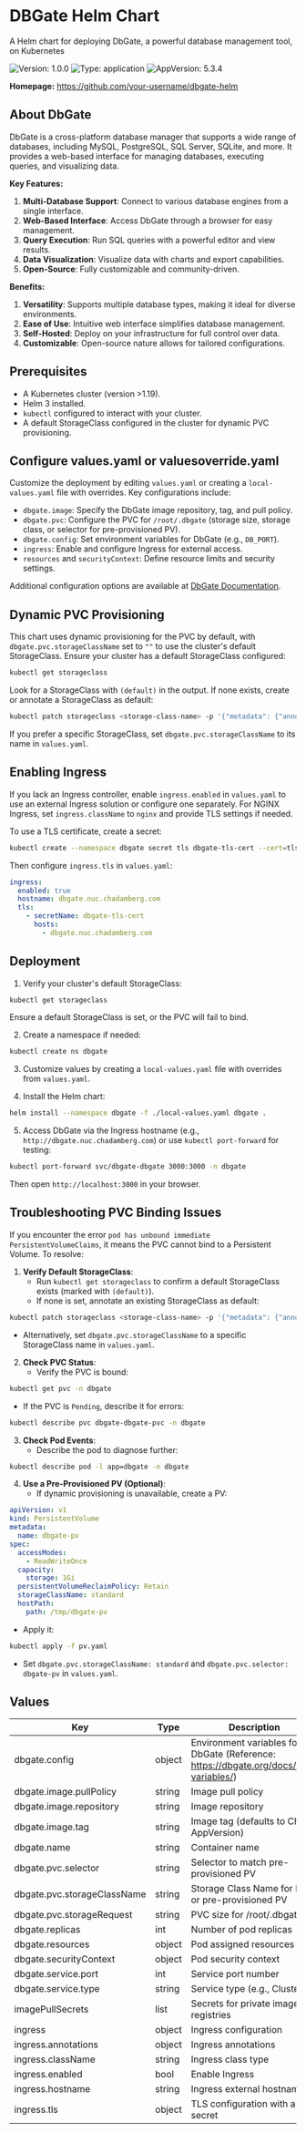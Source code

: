 # DBGate Helm Chart

A Helm chart for deploying DbGate, a powerful database management tool, on Kubernetes

![Version: 1.0.0](https://img.shields.io/badge/Version-1.0.0-informational?style=flat-square) ![Type: application](https://img.shields.io/badge/Type-application-informational?style=flat-square) ![AppVersion: 5.3.4](https://img.shields.io/badge/AppVersion-5.3.4-informational?style=flat-square)

**Homepage:** <https://github.com/your-username/dbgate-helm>

## About DbGate

DbGate is a cross-platform database manager that supports a wide range of databases, including MySQL, PostgreSQL, SQL Server, SQLite, and more. It provides a web-based interface for managing databases, executing queries, and visualizing data.

**Key Features:**

1. **Multi-Database Support**: Connect to various database engines from a single interface.
2. **Web-Based Interface**: Access DbGate through a browser for easy management.
3. **Query Execution**: Run SQL queries with a powerful editor and view results.
4. **Data Visualization**: Visualize data with charts and export capabilities.
5. **Open-Source**: Fully customizable and community-driven.

**Benefits:**

1. **Versatility**: Supports multiple database types, making it ideal for diverse environments.
2. **Ease of Use**: Intuitive web interface simplifies database management.
3. **Self-Hosted**: Deploy on your infrastructure for full control over data.
4. **Customizable**: Open-source nature allows for tailored configurations.

## Prerequisites

- A Kubernetes cluster (version >1.19).
- Helm 3 installed.
- `kubectl` configured to interact with your cluster.
- A default StorageClass configured in the cluster for dynamic PVC provisioning.

## Configure values.yaml or valuesoverride.yaml

Customize the deployment by editing `values.yaml` or creating a `local-values.yaml` file with overrides. Key configurations include:

- `dbgate.image`: Specify the DbGate image repository, tag, and pull policy.
- `dbgate.pvc`: Configure the PVC for `/root/.dbgate` (storage size, storage class, or selector for pre-provisioned PV).
- `dbgate.config`: Set environment variables for DbGate (e.g., `DB_PORT`).
- `ingress`: Enable and configure Ingress for external access.
- `resources` and `securityContext`: Define resource limits and security settings.

Additional configuration options are available at [DbGate Documentation](https://dbgate.org/docs/env-variables/).

## Dynamic PVC Provisioning

This chart uses dynamic provisioning for the PVC by default, with `dbgate.pvc.storageClassName` set to `""` to use the cluster's default StorageClass. Ensure your cluster has a default StorageClass configured:

```bash
kubectl get storageclass
```

Look for a StorageClass with `(default)` in the output. If none exists, create or annotate a StorageClass as default:

```bash
kubectl patch storageclass <storage-class-name> -p '{"metadata": {"annotations":{"storageclass.kubernetes.io/is-default-class":"true"}}}'
```

If you prefer a specific StorageClass, set `dbgate.pvc.storageClassName` to its name in `values.yaml`.

## Enabling Ingress

If you lack an Ingress controller, enable `ingress.enabled` in `values.yaml` to use an external Ingress solution or configure one separately. For NGINX Ingress, set `ingress.className` to `nginx` and provide TLS settings if needed.

To use a TLS certificate, create a secret:

```bash
kubectl create --namespace dbgate secret tls dbgate-tls-cert --cert=tls.crt --key=tls.key
```

Then configure `ingress.tls` in `values.yaml`:

```yaml
ingress:
  enabled: true
  hostname: dbgate.nuc.chadamberg.com
  tls:
    - secretName: dbgate-tls-cert
      hosts:
        - dbgate.nuc.chadamberg.com
```

## Deployment

1. Verify your cluster's default StorageClass:

```bash
kubectl get storageclass
```

Ensure a default StorageClass is set, or the PVC will fail to bind.

2. Create a namespace if needed:

```bash
kubectl create ns dbgate
```

3. Customize values by creating a `local-values.yaml` file with overrides from `values.yaml`.

4. Install the Helm chart:

```bash
helm install --namespace dbgate -f ./local-values.yaml dbgate .
```

5. Access DbGate via the Ingress hostname (e.g., `http://dbgate.nuc.chadamberg.com`) or use `kubectl port-forward` for testing:

```bash
kubectl port-forward svc/dbgate-dbgate 3000:3000 -n dbgate
```

Then open `http://localhost:3000` in your browser.

## Troubleshooting PVC Binding Issues

If you encounter the error `pod has unbound immediate PersistentVolumeClaims`, it means the PVC cannot bind to a Persistent Volume. To resolve:

1. **Verify Default StorageClass**:
   - Run `kubectl get storageclass` to confirm a default StorageClass exists (marked with `(default)`).
   - If none is set, annotate an existing StorageClass as default:

```bash
kubectl patch storageclass <storage-class-name> -p '{"metadata": {"annotations":{"storageclass.kubernetes.io/is-default-class":"true"}}}'
```

   - Alternatively, set `dbgate.pvc.storageClassName` to a specific StorageClass name in `values.yaml`.

2. **Check PVC Status**:
   - Verify the PVC is bound:

```bash
kubectl get pvc -n dbgate
```

   - If the PVC is `Pending`, describe it for errors:

```bash
kubectl describe pvc dbgate-dbgate-pvc -n dbgate
```

3. **Check Pod Events**:
   - Describe the pod to diagnose further:

```bash
kubectl describe pod -l app=dbgate -n dbgate
```

4. **Use a Pre-Provisioned PV (Optional)**:
   - If dynamic provisioning is unavailable, create a PV:

```yaml
apiVersion: v1
kind: PersistentVolume
metadata:
  name: dbgate-pv
spec:
  accessModes:
    - ReadWriteOnce
  capacity:
    storage: 1Gi
  persistentVolumeReclaimPolicy: Retain
  storageClassName: standard
  hostPath:
    path: /tmp/dbgate-pv
```

   - Apply it:

```bash
kubectl apply -f pv.yaml
```

   - Set `dbgate.pvc.storageClassName: standard` and `dbgate.pvc.selector: dbgate-pv` in `values.yaml`.

## Values

| Key | Type | Description |
|-----|------|-------------|
| dbgate.config | object | Environment variables for DbGate (Reference: https://dbgate.org/docs/env-variables/) |
| dbgate.image.pullPolicy | string | Image pull policy |
| dbgate.image.repository | string | Image repository |
| dbgate.image.tag | string | Image tag (defaults to Chart AppVersion) |
| dbgate.name | string | Container name |
| dbgate.pvc.selector | string | Selector to match pre-provisioned PV |
| dbgate.pvc.storageClassName | string | Storage Class Name for PVC or pre-provisioned PV |
| dbgate.pvc.storageRequest | string | PVC size for /root/.dbgate |
| dbgate.replicas | int | Number of pod replicas |
| dbgate.resources | object | Pod assigned resources |
| dbgate.securityContext | object | Pod security context |
| dbgate.service.port | int | Service port number |
| dbgate.service.type | string | Service type (e.g., ClusterIP) |
| imagePullSecrets | list | Secrets for private image registries |
| ingress | object | Ingress configuration |
| ingress.annotations | object | Ingress annotations |
| ingress.className | string | Ingress class type |
| ingress.enabled | bool | Enable Ingress |
| ingress.hostname | string | Ingress external hostname |
| ingress.tls | object | TLS configuration with a secret |
